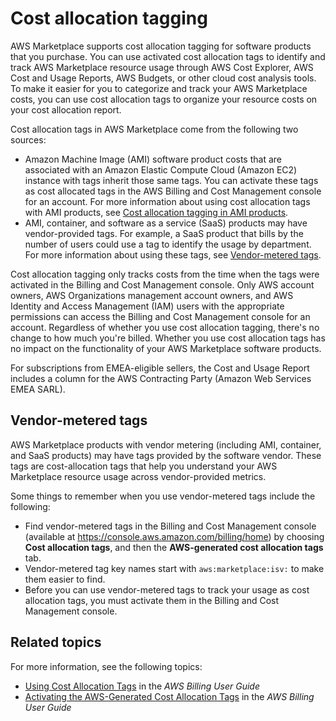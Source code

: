 # Cost allocation tagging<a name="cost-allocation-tagging"></a>

AWS Marketplace supports cost allocation tagging for software products that you purchase\. You can use activated cost allocation tags to identify and track AWS Marketplace resource usage through AWS Cost Explorer, AWS Cost and Usage Reports, AWS Budgets, or other cloud cost analysis tools\. To make it easier for you to categorize and track your AWS Marketplace costs, you can use cost allocation tags to organize your resource costs on your cost allocation report\.

Cost allocation tags in AWS Marketplace come from the following two sources:
+ Amazon Machine Image \(AMI\) software product costs that are associated with an Amazon Elastic Compute Cloud \(Amazon EC2\) instance with tags inherit those same tags\. You can activate these tags as cost allocated tags in the AWS Billing and Cost Management console for an account\. For more information about using cost allocation tags with AMI products, see [Cost allocation tagging in AMI products](cost-allocation-tagging-ami-marketplace.md)\.
+ AMI, container, and software as a service \(SaaS\) products may have vendor\-provided tags\. For example, a SaaS product that bills by the number of users could use a tag to identify the usage by department\. For more information about using these tags, see [Vendor\-metered tags](#vendor-metered-tags)\. 

Cost allocation tagging only tracks costs from the time when the tags were activated in the Billing and Cost Management console\. Only AWS account owners, AWS Organizations management account owners, and AWS Identity and Access Management \(IAM\) users with the appropriate permissions can access the Billing and Cost Management console for an account\. Regardless of whether you use cost allocation tagging, there's no change to how much you're billed\. Whether you use cost allocation tags has no impact on the functionality of your AWS Marketplace software products\.

For subscriptions from EMEA\-eligible sellers, the Cost and Usage Report includes a column for the AWS Contracting Party \(Amazon Web Services EMEA SARL\)\.

## Vendor\-metered tags<a name="vendor-metered-tags"></a>

AWS Marketplace products with vendor metering \(including AMI, container, and SaaS products\) may have tags provided by the software vendor\. These tags are cost\-allocation tags that help you understand your AWS Marketplace resource usage across vendor\-provided metrics\.

Some things to remember when you use vendor\-metered tags include the following:
+ Find vendor\-metered tags in the Billing and Cost Management console \(available at [ https://console\.aws\.amazon\.com/billing/home](https://console.aws.amazon.com/billing/home)\) by choosing **Cost allocation tags**, and then the **AWS\-generated cost allocation tags** tab\.
+ Vendor\-metered tag key names start with `aws:marketplace:isv:` to make them easier to find\.
+ Before you can use vendor\-metered tags to track your usage as cost allocation tags, you must activate them in the Billing and Cost Management console\.

## Related topics<a name="cost-allocation-tagging-related-topics"></a>

For more information, see the following topics:
+ [Using Cost Allocation Tags](https://docs.aws.amazon.com/awsaccountbilling/latest/aboutv2/cost-alloc-tags.html) in the *AWS Billing User Guide* 
+ [Activating the AWS\-Generated Cost Allocation Tags](https://docs.aws.amazon.com/awsaccountbilling/latest/aboutv2/activate-built-in-tags.html) in the *AWS Billing User Guide* 
